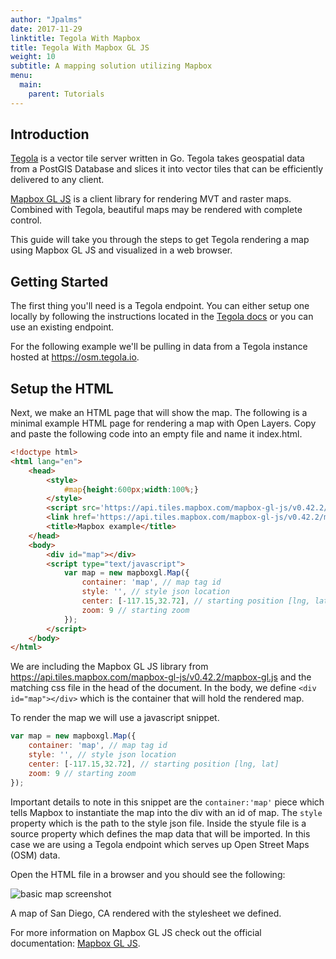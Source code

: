 ```yaml
---
author: "Jpalms"
date: 2017-11-29
linktitle: Tegola With Mapbox
title: Tegola With Mapbox GL JS
weight: 10
subtitle: A mapping solution utilizing Mapbox
menu:
  main:
    parent: Tutorials
---
```


## Introduction

[Tegola](https://github.com/terranodo/tegola) is a vector tile server written in Go. Tegola takes geospatial data from a PostGIS Database and slices it into vector tiles that can be efficiently delivered to any client.

[Mapbox GL JS](https://www.mapbox.com/mapbox-gl-js/api/) is a client library for rendering MVT and raster maps. Combined with Tegola, beautiful maps may be rendered with complete control.

This guide will take you through the steps to get Tegola rendering a map using Mapbox GL JS and visualized in a web browser.

## Getting Started 

The first thing you'll need is a Tegola endpoint. You can either setup one locally by following the instructions located in the [Tegola docs](http://tegola.io/getting-started/) or you can use an existing endpoint.

For the following example we'll be pulling in data from a Tegola instance hosted at https://osm.tegola.io.

## Setup the HTML

Next, we make an HTML page that will show the map. The following is a minimal example HTML page for rendering a map with Open Layers. Copy and paste the following code into an empty file and name it index.html.

``` html
<!doctype html>
<html lang="en">
    <head>
        <style>
            #map{height:600px;width:100%;}
        </style>
        <script src='https://api.tiles.mapbox.com/mapbox-gl-js/v0.42.2/mapbox-gl.js'></script>
        <link href='https://api.tiles.mapbox.com/mapbox-gl-js/v0.42.2/mapbox-gl.css' rel='stylesheet' />
        <title>Mapbox example</title>
    </head>
    <body>
        <div id="map"></div>
        <script type="text/javascript">
            var map = new mapboxgl.Map({
                container: 'map', // map tag id
                style: '', // style json location
                center: [-117.15,32.72], // starting position [lng, lat]
                zoom: 9 // starting zoom
            });
        </script>
    </body>
</html>
```

We are including the Mapbox GL JS library from https://api.tiles.mapbox.com/mapbox-gl-js/v0.42.2/mapbox-gl.js and the matching css file in the head of the document. In the body, we define `<div id="map"></div>` which is the container that will hold the rendered map.

To render the map we will use a javascript snippet.

``` javascript
var map = new mapboxgl.Map({
    container: 'map', // map tag id
    style: '', // style json location
    center: [-117.15,32.72], // starting position [lng, lat]
    zoom: 9 // starting zoom
});
```

Important details to note in this snippet are the `container:'map'` piece which tells Mapbox to instantiate the map into the div with an id of map. The `style` property which is the path to the style json file. Inside the styule file is a source property which defines the map data that will be imported. In this case we are using a Tegola endpoint which serves up Open Street Maps (OSM) data.

Open the HTML file in a browser and you should see the following:

![basic map screenshot](/images/screenshotMapbox.png "Map")

A map of San Diego, CA rendered with the stylesheet we defined.

For more information on Mapbox GL JS check out the official documentation: [Mapbox GL JS](https://www.mapbox.com/mapbox-gl-js/api/).


